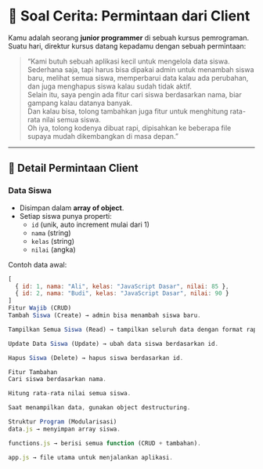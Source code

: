 # 🏢 Soal Cerita: Permintaan dari Client

Kamu adalah seorang **junior programmer** di sebuah kursus pemrograman.  
Suatu hari, direktur kursus datang kepadamu dengan sebuah permintaan:

> “Kami butuh sebuah aplikasi kecil untuk mengelola data siswa.  
> Sederhana saja, tapi harus bisa dipakai admin untuk menambah siswa baru, melihat semua siswa, memperbarui data kalau ada perubahan, dan juga menghapus siswa kalau sudah tidak aktif.  
> Selain itu, saya pengin ada fitur cari siswa berdasarkan nama, biar gampang kalau datanya banyak.  
> Dan kalau bisa, tolong tambahkan juga fitur untuk menghitung rata-rata nilai semua siswa.  
> Oh iya, tolong kodenya dibuat rapi, dipisahkan ke beberapa file supaya mudah dikembangkan di masa depan.”  

---

## 📌 Detail Permintaan Client

### Data Siswa
- Disimpan dalam **array of object**.  
- Setiap siswa punya properti:
  - `id` (unik, auto increment mulai dari 1)  
  - `nama` (string)  
  - `kelas` (string)  
  - `nilai` (angka)  

Contoh data awal:
```js
[
  { id: 1, nama: "Ali", kelas: "JavaScript Dasar", nilai: 85 },
  { id: 2, nama: "Budi", kelas: "JavaScript Dasar", nilai: 90 }
]
Fitur Wajib (CRUD)
Tambah Siswa (Create) → admin bisa menambah siswa baru.

Tampilkan Semua Siswa (Read) → tampilkan seluruh data dengan format rapi.

Update Data Siswa (Update) → ubah data siswa berdasarkan id.

Hapus Siswa (Delete) → hapus siswa berdasarkan id.

Fitur Tambahan
Cari siswa berdasarkan nama.

Hitung rata-rata nilai semua siswa.

Saat menampilkan data, gunakan object destructuring.

Struktur Program (Modularisasi)
data.js → menyimpan array siswa.

functions.js → berisi semua function (CRUD + tambahan).

app.js → file utama untuk menjalankan aplikasi.

